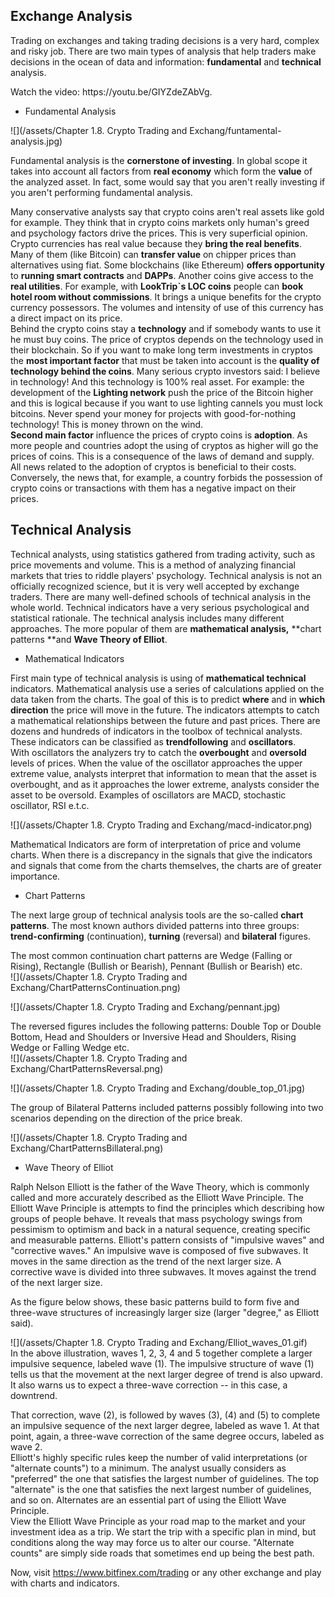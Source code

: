 ## Exchange Analysis

Trading on exchanges and taking trading decisions is a very hard, complex and risky job. There are two main types of analysis that help traders make decisions in the ocean of data and information: **fundamental** and **technical** analysis.
<div class="video-player">
  Watch the video: <a target="_blank" https://youtu.be/GIYZdeZAbVg">https://youtu.be/GIYZdeZAbVg</a>.
</div>
<script src="/assets/js/video.js"></script>














* Fundamental Analysis

![](/assets/Chapter 1.8. Crypto Trading and Exchang/funtamental-analysis.jpg)

Fundamental analysis is the **cornerstone of investing**. In global scope it takes into account all factors from **real economy** which form the **value** of the analyzed asset. In fact, some would say that you aren't really investing if you aren't performing fundamental analysis.

Many conservative analysts say that crypto coins aren't real assets like gold for example. They think that in crypto coins markets only human's greed and psychology factors drive the prices. This is very superficial opinion. Crypto currencies has real value because they **bring the real benefits**. Many of them \(like Bitcoin\) can **transfer value** on chipper prices than alternatives using fiat. Some blockchains \(like Ethereum\) **offers opportunity** to **running smart contracts** and **DAPPs**. Another coins give access to the **real utilities**. For example, with **LookTrip\`s LOC coins** people can **book hotel room without commissions**.  It brings a unique benefits for the crypto currency possessors. The volumes and intensity of use of this currency has a direct impact on its price.  
Behind the crypto coins stay a **technology** and if somebody wants to use it he must buy coins. The price of cryptos depends on the technology used in their blockchain. So if you want to make long term investments in cryptos the **most important factor** that must be taken into account is the **quality of technology behind the coins**. Many serious crypto investors said: I believe in technology! And this technology is 100% real asset. For example: the development of the **Lighting network** push the price of the Bitcoin higher and this is logical because if you want to use lighting cannels you must lock bitcoins. Never spend your money for projects with good-for-nothing technology! This is money thrown on the wind.  
**Second main factor** influence the prices of crypto coins is **adoption**. As more people and countries adopt the using of cryptos as higher will go the prices of coins. This is a consequence of the laws of demand and supply. All news related to the adoption of cryptos is beneficial to their costs. Conversely, the news that, for example, a country forbids the possession of crypto coins or transactions with them has a negative impact on their prices.

## Technical Analysis

Technical analysts, using statistics gathered from trading activity, such as price movements and volume. This is a method of analyzing financial markets that tries to riddle players' psychology. Technical analysis is not an officially recognized science, but it is very well accepted by exchange traders. There are many well-defined schools of technical analysis in the whole world. Technical indicators have a very serious psychological and statistical rationale. The technical analysis includes many different approaches. The more popular of them are **mathematical analysis,** **chart patterns **and **Wave Theory of Elliot**.

* Mathematical Indicators

First main type of technical analysis is using of **mathematical technical** indicators. Mathematical analysis use a series of calculations applied on the data taken from the charts. The goal of this is to predict **where** and in **which direction** the price will move in the future. The indicators attempts to catch a mathematical relationships between the future and past prices. There are dozens and hundreds of indicators in the toolbox of technical analysts. These indicators can be classified as **trendfollowing** and **oscillators**.  
With oscillators the analyzers try to catch the **overbought** and **oversold** levels of prices. When the value of the oscillator approaches the upper extreme value, analysts interpret that information to mean that the asset is overbought, and as it approaches the lower extreme, analysts consider the asset to be oversold. Examples of oscillators are MACD, stochastic oscillator, RSI e.t.c.

![](/assets/Chapter 1.8. Crypto Trading and Exchang/macd-indicator.png)


Mathematical Indicators are form of interpretation of price and volume charts. When there is a discrepancy in the signals that give the indicators and signals that come from the charts themselves, the charts are of greater importance.

* Chart Patterns

The next large group of technical analysis tools are the so-called **chart patterns**. The most known authors divided patterns into three groups: **trend-confirming** \(continuation\),  **turning** \(reversal\) and **bilateral** figures.

The most common continuation chart patterns are Wedge \(Falling or Rising\), Rectangle \(Bullish or Bearish\), Pennant \(Bullish or Bearish\) etc.  
![](/assets/Chapter 1.8. Crypto Trading and Exchang/ChartPatternsContinuation.png)




![](/assets/Chapter 1.8. Crypto Trading and Exchang/pennant.jpg)



The reversed figures includes the following patterns: Double Top or Double Bottom, Head and Shoulders or Inversive Head and Shoulders, Rising Wedge or Falling Wedge etc.  
![](/assets/Chapter 1.8. Crypto Trading and Exchang/ChartPatternsReversal.png)

![](/assets/Chapter 1.8. Crypto Trading and Exchang/double_top_01.jpg)

The group of Bilateral Patterns included patterns possibly following into two scenarios depending on the direction of the price break.

![](/assets/Chapter 1.8. Crypto Trading and Exchang/ChartPatternsBillateral.png)





* Wave Theory of Elliot

Ralph Nelson Elliott is the father of the Wave Theory, which is commonly called and more accurately described as the Elliott Wave Principle. The Elliott Wave Principle is attempts to find the principles which describing how groups of people behave. It reveals that mass psychology swings from pessimism to optimism and back in a natural sequence, creating specific and measurable patterns. Elliott's pattern consists of "impulsive waves" and "corrective waves." An impulsive wave is composed of five subwaves. It moves in the same direction as the trend of the next larger size. A corrective wave is divided into three subwaves. It moves against the trend of the next larger size.

As the figure below shows, these basic patterns build to form five and three-wave structures of increasingly larger size \(larger "degree," as Elliott said\).

![](/assets/Chapter 1.8. Crypto Trading and Exchang/Elliot_waves_01.gif)  
In the above illustration, waves 1, 2, 3, 4 and 5 together complete a larger impulsive sequence, labeled wave \(1\). The impulsive structure of wave \(1\) tells us that the movement at the next larger degree of trend is also upward. It also warns us to expect a three-wave correction -- in this case, a downtrend.

That correction, wave \(2\), is followed by waves \(3\), \(4\) and \(5\) to complete an impulsive sequence of the next larger degree, labeled as wave 1. At that point, again, a three-wave correction of the same degree occurs, labeled as wave 2.  
Elliott's highly specific rules keep the number of valid interpretations \(or "alternate counts"\) to a minimum. The analyst usually considers as "preferred" the one that satisfies the largest number of guidelines. The top "alternate" is the one that satisfies the next largest number of guidelines, and so on. Alternates are an essential part of using the Elliott Wave Principle.  
View the Elliott Wave Principle as your road map to the market and your investment idea as a trip. We start the trip with a specific plan in mind, but conditions along the way may force us to alter our course. "Alternate counts" are simply side roads that sometimes end up being the best path.

Now, visit https://www.bitfinex.com/trading or any other exchange and play with charts and indicators.

